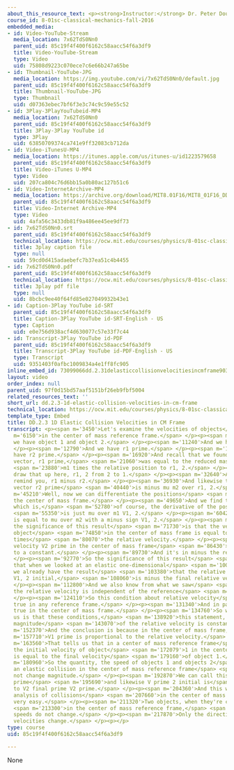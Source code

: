 ```yaml
---
about_this_resource_text: <p><strong>Instructor:</strong> Dr. Peter Dourmashkin</p>
course_id: 8-01sc-classical-mechanics-fall-2016
embedded_media:
- id: Video-YouTube-Stream
  media_location: 7x62TdS0Nn0
  parent_uid: 85c19f4f400f6162c58aacc54f6a3df9
  title: Video-YouTube-Stream
  type: Video
  uid: 75808d9223c070ece7c6e66b247a65be
- id: Thumbnail-YouTube-JPG
  media_location: https://img.youtube.com/vi/7x62TdS0Nn0/default.jpg
  parent_uid: 85c19f4f400f6162c58aacc54f6a3df9
  title: Thumbnail-YouTube-JPG
  type: Thumbnail
  uid: d07363ebec7bf6f3e3c74c9c59e55c52
- id: 3Play-3PlayYouTubeid-MP4
  media_location: 7x62TdS0Nn0
  parent_uid: 85c19f4f400f6162c58aacc54f6a3df9
  title: 3Play-3Play YouTube id
  type: 3Play
  uid: 63850709374ca741e9ff32083cb712da
- id: Video-iTunesU-MP4
  media_location: https://itunes.apple.com/us/itunes-u/id1223579658
  parent_uid: 85c19f4f400f6162c58aacc54f6a3df9
  title: Video-iTunes U-MP4
  type: Video
  uid: 207ca804c76d6bb15a0b80ac127b51c6
- id: Video-InternetArchive-MP4
  media_location: https://archive.org/download/MIT8.01F16/MIT8_01F16_DD_CMframe3_360p.mp4
  parent_uid: 85c19f4f400f6162c58aacc54f6a3df9
  title: Video-Internet Archive-MP4
  type: Video
  uid: 4afa56c3433db81f9a486ee45ee9df73
- id: 7x62TdS0Nn0.srt
  parent_uid: 85c19f4f400f6162c58aacc54f6a3df9
  technical_location: https://ocw.mit.edu/courses/physics/8-01sc-classical-mechanics-fall-2016/week-9-collision-theory/dd.2.3-1d-elastic-collision-velocities-in-cm-frame/dd.2.3-1d-elastic-collision-velocities-in-cm-frame/7x62TdS0Nn0.srt
  title: 3play caption file
  type: null
  uid: 59cd0d415adaebefc7b37ea51c4b4455
- id: 7x62TdS0Nn0.pdf
  parent_uid: 85c19f4f400f6162c58aacc54f6a3df9
  technical_location: https://ocw.mit.edu/courses/physics/8-01sc-classical-mechanics-fall-2016/week-9-collision-theory/dd.2.3-1d-elastic-collision-velocities-in-cm-frame/dd.2.3-1d-elastic-collision-velocities-in-cm-frame/7x62TdS0Nn0.pdf
  title: 3play pdf file
  type: null
  uid: 8bcbc9ee40f64fd85e027049932b43e1
- id: Caption-3Play YouTube id-SRT
  parent_uid: 85c19f4f400f6162c58aacc54f6a3df9
  title: Caption-3Play YouTube id-SRT-English - US
  type: Caption
  uid: e0e756d938acf4d630077c57e33f7c44
- id: Transcript-3Play YouTube id-PDF
  parent_uid: 85c19f4f400f6162c58aacc54f6a3df9
  title: Transcript-3Play YouTube id-PDF-English - US
  type: Transcript
  uid: 9351403f0afbc1009834a4e1ff8fc905
inline_embed_id: 73099066dd.2.31delasticcollisionvelocitiesincmframe90334014
layout: video
order_index: null
parent_uid: 97f0d15bd57aaf5151bf26eb9fbf5004
related_resources_text: ''
short_url: dd.2.3-1d-elastic-collision-velocities-in-cm-frame
technical_location: https://ocw.mit.edu/courses/physics/8-01sc-classical-mechanics-fall-2016/week-9-collision-theory/dd.2.3-1d-elastic-collision-velocities-in-cm-frame/dd.2.3-1d-elastic-collision-velocities-in-cm-frame
template_type: Embed
title: DD.2.3 1D Elastic Collision Velocities in CM Frame
transcript: <p><span m='3450'>Let's examine the velocities of objects</span> <span
  m='6150'>in the center of mass reference frame.</span> </p><p><span m='8260'>So
  we have object 1 and object 2.</span> </p><p><span m='11240'>And we have CM.</span>
  </p><p><span m='12790'>And we have r1 prime.</span> </p><p><span m='15070'>And we
  have r2 prime.</span> </p><p><span m='16920'>And recall that we found that the position
  vector, r1 prime,</span> <span m='21060'>was equal to the reduced mass over mu</span>
  <span m='23880'>m1 times the relative position to r1, 2.</span> </p><p><span m='28050'>I'll
  draw that up here, r1, 2 from 2 to 1.</span> </p><p><span m='32640'>And just to
  remind you, r1 minus r2.</span> </p><p><span m='36930'>And likewise the position
  vector r2 prime</span> <span m='40440'>is minus mu m2 over r1, 2.</span> </p><p><span
  m='45210'>Well, now we can differentiate the positions</span> <span m='47940'>in
  the center of mass frame.</span> </p><p><span m='49650'>And we find that the V1,
  which is,</span> <span m='52780'>of course, the derivative of the position,</span>
  <span m='55350'>is just mu over m1 V1, 2.</span> </p><p><span m='60420'>And V2 prime
  is equal to mu over m2 with a minus sign V1, 2.</span> </p><p><span m='69450'>Now
  the significance of this result</span> <span m='71730'>is that the velocity of the
  object</span> <span m='74850'>in the center of mass frame is equal to some constant
  times</span> <span m='80070'>the relative velocity.</span> </p><p><span m='82440'>Likewise,
  velocity V2 prime in the center of mass frame</span> <span m='86430'>is also proportional
  to a constant.</span> </p><p><span m='89730'>And it's in minus the relative velocities.</span>
  </p><p><span m='92770'>So the significance of this result</span> <span m='95039'>is
  that when we looked at an elastic one-dimensional</span> <span m='100020'>collision,
  we already have the result</span> <span m='103380'>that the relative velocities,
  V1, 2 initial,</span> <span m='108060'>is minus the final relative velocity.</span>
  </p><p><span m='112800'>And we also know from what we saw</span> <span m='115770'>that
  the relative velocity is independent of the reference</span> <span m='121390'>frame.</span>
  </p><p><span m='124110'>So this condition about relative velocity</span> <span m='129389'>is
  true in any reference frame.</span> </p><p><span m='131340'>And in particular, it's
  true in the center of mass frame.</span> </p><p><span m='134760'>So what that shows
  us is that these conditions,</span> <span m='138920'>this statement, is that the
  magnitude</span> <span m='143070'>of the relative velocity is constant.</span> </p><p><span
  m='152370'>And the conclusion is because in the center of mass frame,</span> <span
  m='157710'>V1 prime is proportional to the relative velocity.</span> </p><p><span
  m='163560'>That tells us that in a center of mass reference frame</span> <span m='167910'>that
  the initial velocity of object</span> <span m='172079'>1 in the center of mass frame
  is equal to the final velocity</span> <span m='179160'>of object 1.</span> </p><p><span
  m='180960'>So the quantity, the speed of objects 1 and objects 2</span> <span m='186930'>in
  an elastic collision in the center of mass reference frame</span> <span m='190680'>do
  not change magnitude.</span> </p><p><span m='192870'>We can call this quantity V2
  prime</span> <span m='195690'>and likewise V prime 2 initial is</span> <span m='199350'>equal
  to V2 final prime V2 prime.</span> </p><p><span m='204360'>And this will make our
  analysis of collisions</span> <span m='207660'>in the center of mass reference frame
  very easy.</span> </p><p><span m='211320'>Two objects, when they're colliding</span>
  <span m='213300'>in the center of mass reference frame,</span> <span m='215090'>their
  speeds do not change.</span> </p><p><span m='217870'>Only the direction of their
  velocities change.</span> </p><p></p>
type: course
uid: 85c19f4f400f6162c58aacc54f6a3df9

---
```

None